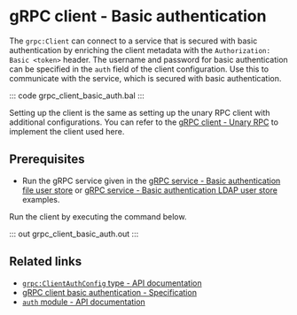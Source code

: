 # gRPC client - Basic authentication

The `grpc:Client` can connect to a service that is secured with basic authentication by enriching the client metadata with the `Authorization: Basic <token>` header. The username and password for basic authentication can be specified in the `auth` field of the client configuration. Use this to communicate with the service, which is secured with basic authentication.

   ::: code grpc_client_basic_auth.bal :::

Setting up the client is the same as setting up the unary RPC client with additional configurations. You can refer to the [gRPC client - Unary RPC](/learn/by-example/grpc-client-unary/) to implement the client used here.

## Prerequisites
- Run the gRPC service given in the [gRPC service - Basic authentication file user store](/learn/by-example/grpc-service-basic-auth-file-user-store/) or [gRPC service - Basic authentication LDAP user store](/learn/by-example/grpc-service-basic-auth-ldap-user-store/) examples.

Run the client by executing the command below.

   ::: out grpc_client_basic_auth.out :::

## Related links
- [`grpc:ClientAuthConfig` type - API documentation](https://lib.ballerina.io/ballerina/grpc/latest/types#ClientAuthConfig)
- [gRPC client basic authentication - Specification](/spec/grpc/#5115-client---basic-auth)
- [`auth` module - API documentation](https://lib.ballerina.io/ballerina/auth/latest/)
